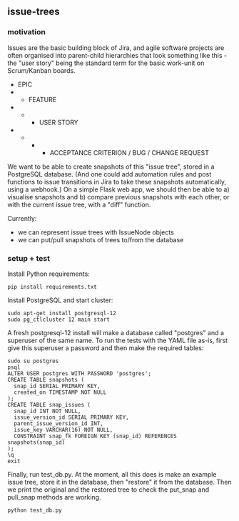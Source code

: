 ## issue-trees

### motivation
Issues are the basic building block of Jira, and agile software projects are often organised into parent-child hierarchies that look something like this - the "user story" being the standard term for the basic work-unit on Scrum/Kanban boards. 
- EPIC
- - FEATURE
- - - USER STORY
- - - - ACCEPTANCE CRITERION / BUG / CHANGE REQUEST

We want to be able to create snapshots of this "issue tree", stored in a PostgreSQL database. (And one could add automation rules and post functions to issue transitions in Jira to take these snapshots automatically, using a webhook.) On a simple Flask web app, we should then be able to a) visualise snapshots and b) compare previous snapshots with each other, or with the current issue tree, with a "diff" function. 

Currently:
- we can represent issue trees with IssueNode objects
- we can put/pull snapshots of trees to/from the database

### setup + test
Install Python requirements:
```
pip install requirements.txt
```

Install PostgreSQL and start cluster:
```
sudo apt-get install postgresql-12
sudo pg_ctlcluster 12 main start
```

A fresh postgresql-12 install will make a database called "postgres" and a superuser of the same name. To run the tests with the YAML file as-is, first give this superuser a password and then make the required tables:
```
sudo su postgres
psql
ALTER USER postgres WITH PASSWORD 'postgres';
CREATE TABLE snapshots (
  snap_id SERIAL PRIMARY KEY,
  created_on TIMESTAMP NOT NULL
);
CREATE TABLE snap_issues (
  snap_id INT NOT NULL,
  issue_version_id SERIAL PRIMARY KEY,
  parent_issue_version_id INT,
  issue_key VARCHAR(16) NOT NULL,
  CONSTRAINT snap_fk FOREIGN KEY (snap_id) REFERENCES snapshots(snap_id)
);
\q
exit
```

Finally, run test_db.py. At the moment, all this does is make an example issue tree, store it in the database, then "restore" it from the database. Then we print the original and the restored tree to check the put_snap and pull_snap methods are working.
```
python test_db.py
```
